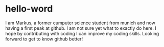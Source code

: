 # hello-word

I am Markus, a former cumputer science student from munich and now having a first peak at github.
I am not sure yet what to exactly do here. I hope by contributing with coding I can improve my coding skills.
Looking forward to get to know github better!
